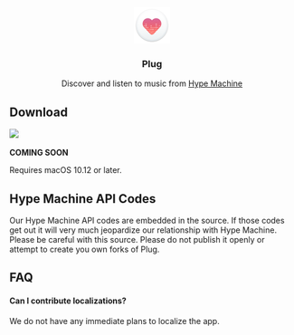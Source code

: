 <p align="center">
	<img src="Plug/Images.xcassets/AppIcon.appiconset/512.png" height="64">
	<h3 align="center">Plug</h3>
	<p align="center">Discover and listen to music from <a href="https://hypem.com">Hype Machine</a><p>
</p>

## Download

[![](https://linkmaker.itunes.apple.com/assets/shared/badges/en-us/macappstore-lrg.svg)]()

**COMING SOON**

Requires macOS 10.12 or later.

## Hype Machine API Codes

Our Hype Machine API codes are embedded in the source. If those codes get out it will very much jeopardize our relationship with Hype Machine. Please be careful with this source. Please do not publish it openly or attempt to create you own forks of Plug.

## FAQ

#### Can I contribute localizations?

We do not have any immediate plans to localize the app.
